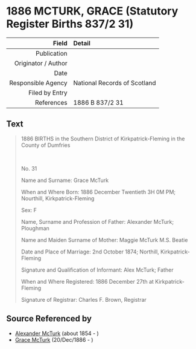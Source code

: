﻿---
layout: page
permalink: /sources/s49268960
---

# 1886 MCTURK, GRACE (Statutory Register Births 837/2 31)

Field | Detail
---:|:---
Publication | 
Originator / Author | 
Date | 
Responsible Agency | National Records of Scotland
Filed by Entry | 
References | 1886 B 837/2 31

## Text

> 1886 BIRTHS in the Southern District of Kirkpatrick-Fleming in the County of Dumfries
>
> <br/>
>
> No. 31
>
> Name and Surname: Grace McTurk
>
> When and Where Born: 1886 December Twentieth 3H 0M PM; Nourthill, Kirkpatrick-Fleming
>
> Sex: F
>
> Name, Surname and Profession of Father: Alexander McTurk; Ploughman
>
> Name and Maiden Surname of Mother: Maggie McTurk M.S. Beatie
>
> Date and Place of Marriage: 2nd October 1874; Northill, Kirkpatrick-Fleming
>
> Signature and Qualification of Informant: Alex McTurk; Father
>
> When and Where Registered: 1886 December 27th at Kirkpatrick-Fleming
>
> Signature of Registrar: Charles F. Brown, Registrar
>

## Source Referenced by

* [Alexander McTurk](../people/@39936423@-alexander-mcturk-b1854-d.md) (about 1854 - )
* [Grace McTurk](../people/@54145218@-grace-mcturk-b1886-12-20-d.md) (20/Dec/1886 - )
